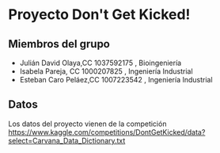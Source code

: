 # Proyecto Don't Get Kicked!

## Miembros del grupo 

- Julián David Olaya,CC 1037592175 , Bioingeniería 
- Isabela Pareja, CC 1000207825 , Ingeniería Industrial
- Esteban Caro Peláez,CC 1007223542 , Ingeniería Industrial 

## Datos 

Los datos del proyecto vienen de la competición https://www.kaggle.com/competitions/DontGetKicked/data?select=Carvana_Data_Dictionary.txt

